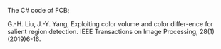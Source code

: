 The C# code of FCB;


G.-H. Liu, J.-Y. Yang, Exploiting color volume and color differ-ence for salient region detection. IEEE Transactions on Image Processing, 28(1) (2019)6-16.
